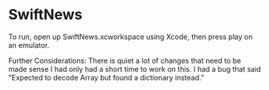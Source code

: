 # SwiftNews
To run, open up SwiftNews.xcworkspace using Xcode, then press play on an emulator.

Further Considerations:
There is quiet a lot of changes that need to be made sense I had only had a short time to work on this.
I had a bug that said "Expected to decode Array<Any> but found a dictionary instead."

